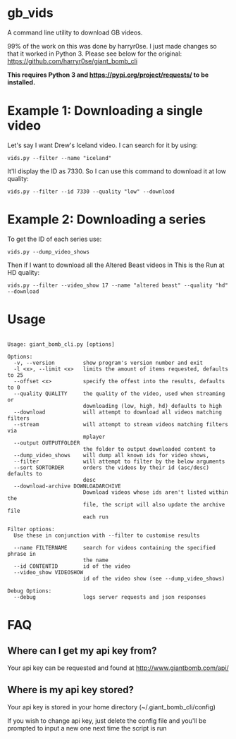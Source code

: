 # gb_vids
A command line utility to download GB videos.

99% of the work on this was done by harryr0se. I just made changes so that it worked in Python 3. Please see below for the original:
https://github.com/harryr0se/giant_bomb_cli

**This requires Python 3 and https://pypi.org/project/requests/ to be installed.**

# Example 1: Downloading a single video
Let's say I want Drew's Iceland video. I can search for it by using:
```
vids.py --filter --name "iceland"
```
It'll display the ID as 7330. So I can use this command to download it at low quality:
```
vids.py --filter --id 7330 --quality "low" --download
```

# Example 2: Downloading a series
To get the ID of each series use:
```
vids.py --dump_video_shows
```
Then if I want to download all the Altered Beast videos in This is the Run at HD quality:
```
vids.py --filter --video_show 17 --name "altered beast" --quality "hd" --download
```

# Usage
```

Usage: giant_bomb_cli.py [options]

Options:
  -v, --version         show program's version number and exit
  -l <x>, --limit <x>   limits the amount of items requested, defaults to 25
  --offset <x>          specify the offest into the results, defaults to 0
  --quality QUALITY     the quality of the video, used when streaming or
                        downloading (low, high, hd) defaults to high
  --download            will attempt to download all videos matching filters
  --stream              will attempt to stream videos matching filters via
                        mplayer
  --output OUTPUTFOLDER
                        the folder to output downloaded content to
  --dump_video_shows    will dump all known ids for video shows,
  --filter              will attempt to filter by the below arguments
  --sort SORTORDER      orders the videos by their id (asc/desc) defaults to
                        desc
  --download-archive DOWNLOADARCHIVE
                        Download videos whose ids aren't listed within the
                        file, the script will also update the archive file
                        each run

Filter options:
  Use these in conjunction with --filter to customise results

  --name FILTERNAME     search for videos containing the specified phrase in
                        the name
  --id CONTENTID        id of the video
  --video_show VIDEOSHOW
                        id of the video show (see --dump_video_shows)

Debug Options:
  --debug               logs server requests and json responses
```

# FAQ

## Where can I get my api key from?
Your api key can be requested and found at http://www.giantbomb.com/api/

## Where is my api key stored?
Your api key is stored in your home directory (~/.giant_bomb_cli/config)

If you wish to change api key, just delete the config file and you'll be prompted to input a new one next time the script is run
